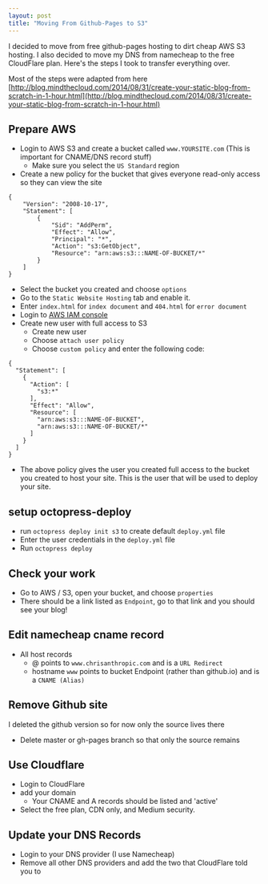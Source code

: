 ```yaml
---
layout: post
title: "Moving From Github-Pages to S3"
---
```


I decided to move from free github-pages hosting to dirt cheap AWS S3 hosting. I also decided to move my DNS from namecheap to the free CloudFlare plan. Here's the steps I took to transfer everything over.

Most of the steps were adapted from here [http://blog.mindthecloud.com/2014/08/31/create-your-static-blog-from-scratch-in-1-hour.html](http://blog.mindthecloud.com/2014/08/31/create-your-static-blog-from-scratch-in-1-hour.html)

## Prepare AWS

* Login to AWS S3 and create a bucket called `www.YOURSITE.com` (This is important for CNAME/DNS record stuff)
  * Make sure you select the `US Standard` region
* Create a new policy for the bucket that gives everyone read-only access so they can view the site

```
{
	"Version": "2008-10-17",
	"Statement": [
		{
			"Sid": "AddPerm",
			"Effect": "Allow",
			"Principal": "*",
			"Action": "s3:GetObject",
			"Resource": "arn:aws:s3:::NAME-OF-BUCKET/*"
		}
	]
}
```

* Select the bucket you created and choose `options`
* Go to the `Static Website Hosting` tab and enable it.
* Enter `index.html` for `index document` and `404.html` for `error document`
* Login to [AWS IAM console](https://console.aws.amazon.com/iam)
* Create new user with full access to S3
  * Create new user
  * Choose `attach user policy`
  * Choose `custom policy` and enter the following code:

```
{
  "Statement": [
    {
      "Action": [
        "s3:*"
      ],
      "Effect": "Allow",
      "Resource": [
        "arn:aws:s3:::NAME-OF-BUCKET",
        "arn:aws:s3:::NAME-OF-BUCKET/*"
      ]
    }
  ]
}
```

* The above policy gives the user you created full access to the bucket you created to host your site. This is the user that will be used to deploy your site.

## setup octopress-deploy

* run `octopress deploy init s3` to create default `deploy.yml` file
* Enter the user credentials in the `deploy.yml` file
* Run `octopress deploy`

## Check your work
* Go to AWS / S3, open your bucket, and choose `properties`
* There should be a link listed as `Endpoint`, go to that link and you should see your blog!

## Edit namecheap cname record
* All host records
  * @ points to `www.chrisanthropic.com` and is a `URL Redirect`
  * hostname `www` points to bucket Endpoint (rather than github.io) and is a `CNAME (Alias)`

## Remove Github site
I deleted the github version so for now only the source lives there
  * Delete master or gh-pages branch so that only the source remains

## Use Cloudflare
* Login to CloudFlare
* add your domain
  * Your CNAME and A records should be listed and 'active'
* Select the free plan, CDN only, and Medium security.

## Update your DNS Records
* Login to your DNS provider (I use Namecheap)
* Remove all other DNS providers and add the two that CloudFlare told you to
